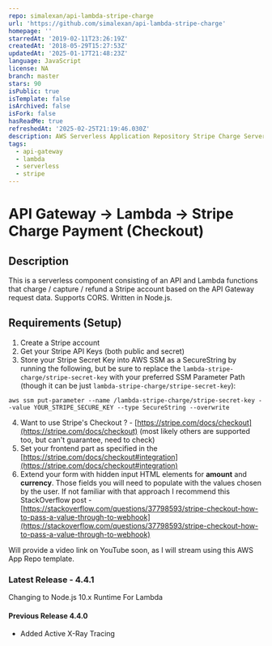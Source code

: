 ```yaml
---
repo: simalexan/api-lambda-stripe-charge
url: 'https://github.com/simalexan/api-lambda-stripe-charge'
homepage: ''
starredAt: '2019-02-11T23:26:19Z'
createdAt: '2018-05-29T15:27:53Z'
updatedAt: '2025-01-17T21:48:23Z'
language: JavaScript
license: NA
branch: master
stars: 90
isPublic: true
isTemplate: false
isArchived: false
isFork: false
hasReadMe: true
refreshedAt: '2025-02-25T21:19:46.030Z'
description: AWS Serverless Application Repository Stripe Charge Serverless Component
tags:
  - api-gateway
  - lambda
  - serverless
  - stripe
---
```



# API Gateway -> Lambda -> Stripe Charge Payment (Checkout)

## Description

This is a serverless component consisting of an API and Lambda functions that charge / capture / refund a Stripe account based on the API Gateway request data. Supports CORS. Written in Node.js.

## Requirements (Setup)

1. Create a Stripe account
2. Get your Stripe API Keys (both public and secret)
3. Store your Stripe Secret Key into AWS SSM as a SecureString by running the following, but be sure to replace the `lambda-stripe-charge/stripe-secret-key` with your preferred SSM Parameter Path (though it can be just `lambda-stripe-charge/stripe-secret-key`):

```ssh
aws ssm put-parameter --name /lambda-stripe-charge/stripe-secret-key --value YOUR_STRIPE_SECURE_KEY --type SecureString --overwrite
```

4. Want to use Stripe's Checkout ? - [https://stripe.com/docs/checkout](https://stripe.com/docs/checkout)
 (most likely others are supported too, but can't guarantee, need to check)
5. Set your frontend part as specified in the [https://stripe.com/docs/checkout#integration](https://stripe.com/docs/checkout#integration)
6. Extend your form with hidden input HTML elements for **amount** and **currency**. Those fields you will need to populate with the values chosen by the user. If not familiar with that approach I recommend this StackOverflow post - [https://stackoverflow.com/questions/37798593/stripe-checkout-how-to-pass-a-value-through-to-webhook](https://stackoverflow.com/questions/37798593/stripe-checkout-how-to-pass-a-value-through-to-webhook)

Will provide a video link on YouTube soon, as I will stream using this AWS App Repo template.

### Latest Release - 4.4.1

Changing to Node.js 10.x Runtime For Lambda

#### Previous Release 4.4.0

- Added Active X-Ray Tracing
